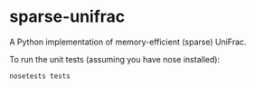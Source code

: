 sparse-unifrac
==============

A Python implementation of memory-efficient (sparse) UniFrac.

To run the unit tests (assuming you have nose installed):

    nosetests tests
